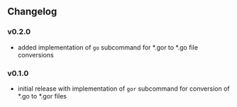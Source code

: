 ## Changelog

### v0.2.0

- added implementation of `go` subcommand for *.gor to *.go file conversions

### v0.1.0

- initial release with implementation of `gor` subcommand for conversion of *.go to *.gor files